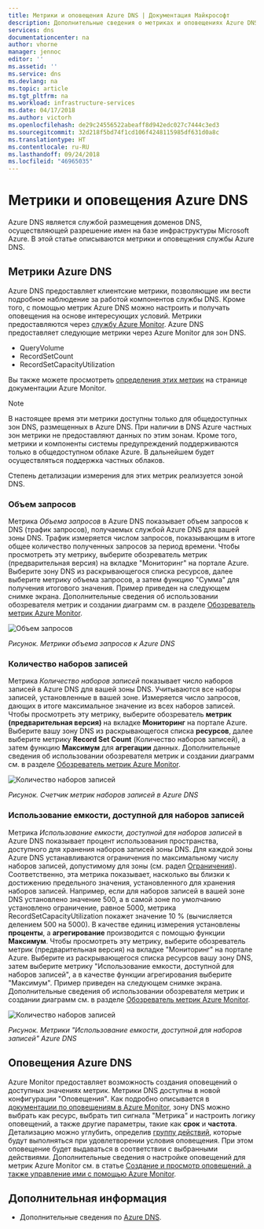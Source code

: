 ```yaml
---
title: Метрики и оповещения Azure DNS | Документация Майкрософт
description: Дополнительные сведения о метриках и оповещениях Azure DNS.
services: dns
documentationcenter: na
author: vhorne
manager: jennoc
editor: ''
ms.assetid: ''
ms.service: dns
ms.devlang: na
ms.topic: article
ms.tgt_pltfrm: na
ms.workload: infrastructure-services
ms.date: 04/17/2018
ms.author: victorh
ms.openlocfilehash: de29c24556522abeaff8d942edc027c7444c3ed3
ms.sourcegitcommit: 32d218f5bd74f1cd106f4248115985df631d0a8c
ms.translationtype: HT
ms.contentlocale: ru-RU
ms.lasthandoff: 09/24/2018
ms.locfileid: "46965035"
---
```

# <a name="azure-dns-metrics-and-alerts"></a>Метрики и оповещения Azure DNS
Azure DNS является службой размещения доменов DNS, осуществляющей разрешение имен на базе инфраструктуры Microsoft Azure. В этой статье описываются метрики и оповещения службы Azure DNS.

## <a name="azure-dns-metrics"></a>Метрики Azure DNS

Azure DNS предоставляет клиентские метрики, позволяющие им вести подробное наблюдение за работой компонентов службы DNS. Кроме того, с помощью метрик Azure DNS можно настроить и получать оповещения на основе интересующих условий. Метрики предоставляются через [службу Azure Monitor](../azure-monitor/index.yml). Azure DNS предоставляет следующие метрики через Azure Monitor для зон DNS.

-   QueryVolume
-   RecordSetCount
-   RecordSetCapacityUtilization

Вы также можете просмотреть [определения этих метрик](../monitoring-and-diagnostics/monitoring-supported-metrics.md#microsoftnetworkdnszones) на странице документации Azure Monitor.
>[!NOTE]
> В настоящее время эти метрики доступны только для общедоступных зон DNS, размещенных в Azure DNS. При наличии в DNS Azure частных зон метрики не предоставляют данных по этим зонам. Кроме того, метрики и компоненты системы предупреждений поддерживаются только в общедоступном облаке Azure. В дальнейшем будет осуществляться поддержка частных облаков. 

Степень детализации измерения для этих метрик реализуется зоной DNS.

### <a name="query-volume"></a>Объем запросов

Метрика *Объема запросов* в Azure DNS показывает объем запросов к DNS (трафик запросов), получаемых службой Azure DNS для вашей зоны DNS. Трафик измеряется числом запросов, показывающим в итоге общее количество полученных запросов за период времени. Чтобы просмотреть эту метрику, выберите обозреватель метрик (предварительная версия) на вкладке "Мониторинг" на портале Azure. Выберите зону DNS из раскрывающегося списка ресурсов, далее выберите метрику объема запросов, а затем функцию "Сумма" для получения итогового значения. Пример приведен на следующем снимке экрана.  Дополнительные сведения об использовании обозревателя метрик и создании диаграмм см. в разделе [Обозреватель метрик Azure Monitor](../monitoring-and-diagnostics/monitoring-metric-charts.md).

![Объем запросов](./media/dns-alerts-metrics/dns-metrics-query-volume.png)

*Рисунок. Метрики объема запросов к Azure DNS*

### <a name="record-set-count"></a>Количество наборов записей
Метрика *Количество наборов записей* показывает число наборов записей в Azure DNS для вашей зоны DNS. Учитываются все наборы записей, установленные в вашей зоне. Измеряется число запросов, дающих в итоге максимальное значение из всех наборов записей. Чтобы просмотреть эту метрику, выберите обозреватель **метрик (предварительная версия)** на вкладке **Мониторинг** на портале Azure. Выберите вашу зону DNS из раскрывающегося списка **ресурсов**, далее выберите метрику **Record Set Count** (Количество наборов записей), а затем функцию **Максимум** для **агрегации** данных. Дополнительные сведения об использовании обозревателя метрик и создании диаграмм см. в разделе [Обозреватель метрик Azure Monitor](../monitoring-and-diagnostics/monitoring-metric-charts.md). 

![Количество наборов записей](./media/dns-alerts-metrics/dns-metrics-record-set-count.png)

*Рисунок. Счетчик метрик наборов записей в Azure DNS*


### <a name="record-set-capacity-utilization"></a>Использование емкости, доступной для наборов записей
Метрика *Использование емкости, доступной для наборов записей* в Azure DNS показывает процент использования пространства, доступного для хранения наборов записей зоны DNS. Для каждой зоны Azure DNS устанавливаются ограничения по максимальному числу наборов записей, допустимому для зоны (см. радел [Ограничения](dns-zones-records.md#limits)). Соответственно, эта метрика показывает, насколько вы близки к достижению предельного значения, установленного для хранения наборов записей. Например, если для наборов записей в вашей зоне DNS установлено значение 500, а в самой зоне по умолчанию установлено ограничение, равное 5000, метрика RecordSetCapacityUtilization покажет значение 10 % (вычисляется делением 500 на 5000). В качестве единиц измерения установлены **проценты**, а **агрегирование** производится с помощью функции **Максимум**. Чтобы просмотреть эту метрику, выберите обозреватель метрик (предварительная версия) на вкладке "Мониторинг" на портале Azure. Выберите из раскрывающегося списка ресурсов вашу зону DNS, затем выберите метрику "Использование емкости, доступной для наборов записей", а в качестве функции агрегирования выберите "Максимум". Пример приведен на следующем снимке экрана. Дополнительные сведения об использовании обозревателя метрик и создании диаграмм см. в разделе [Обозреватель метрик Azure Monitor](../monitoring-and-diagnostics/monitoring-metric-charts.md). 

![Количество наборов записей](./media/dns-alerts-metrics/dns-metrics-record-set-capacity-uitlization.png)

*Рисунок. Метрики "Использование емкости, доступной для наборов записей" Azure DNS*

## <a name="alerts-in-azure-dns"></a>Оповещения Azure DNS
Azure Monitor предоставляет возможность создания оповещений о доступных значениях метрик. Метрики DNS доступны в новой конфигурации "Оповещения". Как подробно описывается в [документации по оповещениям в Azure Monitor](../monitoring-and-diagnostics/monitor-alerts-unified-usage.md), зону DNS можно выбрать как ресурс, выбрать тип сигнала "Метрика" и настроить логику оповещений, а также другие параметры, такие как **срок** и **частота**. Детализацию можно углубить, определив [группу действий](../monitoring-and-diagnostics/monitoring-action-groups.md), которые будут выполняться при удовлетворении условия оповещения. При этом оповещение будет выдаваться в соответствии с выбранными действиями. Дополнительные сведения о настройке оповещений для метрик Azure Monitor см. в статье [Создание и просмотр оповещений, а также управление ими с помощью Azure Monitor](../monitoring-and-diagnostics/monitor-alerts-unified-usage.md). 

## <a name="next-steps"></a>Дополнительная информация
- Дополнительные сведения по [Azure DNS](dns-overview.md).
